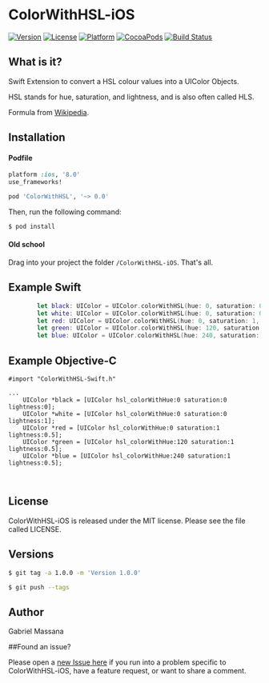 # ColorWithHSL-iOS

[![Version](https://img.shields.io/cocoapods/v/ColorWithHSL.svg?style=flat-square)](http://cocoapods.org/pods/ColorWithHSL)
[![License](https://img.shields.io/cocoapods/l/ColorWithHSL.svg?style=flat-square)](http://cocoapods.org/pods/ColorWithHSL)
[![Platform](https://img.shields.io/cocoapods/p/ColorWithHSL.svg?style=flat-square)](http://cocoapods.org/pods/ColorWithHSL)
[![CocoaPods](https://img.shields.io/cocoapods/metrics/doc-percent/ColorWithHSL.svg?style=flat-square)](http://cocoapods.org/pods/ColorWithHSL)
[![Build Status](https://img.shields.io/travis/GabrielMassana/ColorWithHSL-iOS/master.svg?style=flat-square)](https://travis-ci.org/GabrielMassana/ColorWithHSL-iOS)

##   What is it?

Swift Extension to convert a HSL colour values into a UIColor Objects.

HSL stands for hue, saturation, and lightness, and is also often called HLS.

Formula from [Wikipedia](https://en.wikipedia.org/wiki/HSL_and_HSV#From_HSL).

## Installation

#### Podfile

```ruby
platform :ios, '8.0'
use_frameworks!

pod 'ColorWithHSL', '~> 0.0'
```

Then, run the following command:

```bash
$ pod install
```

#### Old school

Drag into your project the folder `/ColorWithHSL-iOS`. That's all.

## Example Swift

```swift
        let black: UIColor = UIColor.colorWithHSL(hue: 0, saturation: 0, lightness: 0)
        let white: UIColor = UIColor.colorWithHSL(hue: 0, saturation: 0, lightness: 1)
        let red: UIColor = UIColor.colorWithHSL(hue: 0, saturation: 1, lightness: 0.5)
        let green: UIColor = UIColor.colorWithHSL(hue: 120, saturation: 1, lightness: 0.5)
        let blue: UIColor = UIColor.colorWithHSL(hue: 240, saturation: 1, lightness: 0.5)
```
## Example Objective-C

```objc
#import "ColorWithHSL-Swift.h"

...
    UIColor *black = [UIColor hsl_colorWithHue:0 saturation:0 lightness:0];
    UIColor *white = [UIColor hsl_colorWithHue:0 saturation:0 lightness:1];
    UIColor *red = [UIColor hsl_colorWithHue:0 saturation:1 lightness:0.5];
    UIColor *green = [UIColor hsl_colorWithHue:120 saturation:1 lightness:0.5];
    UIColor *blue = [UIColor hsl_colorWithHue:240 saturation:1 lightness:0.5];
    
        
```
## License

ColorWithHSL-iOS is released under the MIT license. Please see the file called LICENSE.

## Versions

```bash
$ git tag -a 1.0.0 -m 'Version 1.0.0'

$ git push --tags
```

## Author

Gabriel Massana

##Found an issue?

Please open a [new Issue here](https://github.com/GabrielMassana/ColorWithHSL-iOS/issues/new) if you run into a problem specific to ColorWithHSL-iOS, have a feature request, or want to share a comment.
